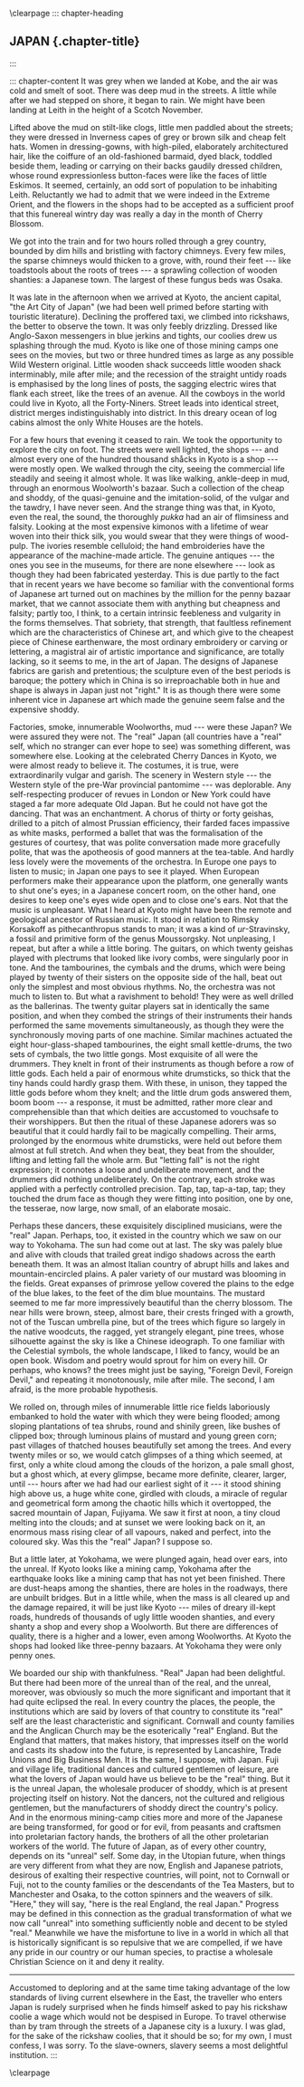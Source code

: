 \clearpage
::: chapter-heading
## JAPAN {.chapter-title}
:::

::: chapter-content
It was grey when we landed at Kobe, and the air was cold and smelt of
soot. There was deep mud in the streets. A little while after we had
stepped on shore, it began to rain. We might have been landing at Leith
in the height of a Scotch November.

Lifted above the mud on stilt-like clogs, little men paddled about the
streets; they were dressed in Inverness capes of grey or brown silk and
cheap felt hats. Women in dressing-gowns, with high-piled, elaborately
architectured hair, like the coiffure of an old-fashioned barmaid, dyed
black, toddled beside them, leading or carrying on their backs gaudily
dressed children, whose round expressionless button-faces were like the
faces of little Eskimos. It seemed, certainly, an odd sort of population
to be inhabiting Leith. Reluctantly we had to admit that we were indeed
in the Extreme Orient, and the flowers in the shops had to be accepted
as a sufficient proof that this funereal wintry day was really a day in
the month of Cherry Blossom.

We got into the train and for two hours rolled through a grey country,
bounded by dim hills and bristling with factory chimneys. Every few
miles, the sparse chimneys would thicken to a grove, with, round their
feet --- like toadstools about the roots of trees --- a sprawling collection
of wooden shanties: a Japanese town. The largest of these fungus beds
was Osaka.

It was late in the afternoon when we arrived at Kyoto, the ancient
capital, "the Art City of Japan" (we had been well primed before
starting with touristic literature). Declining the proffered taxi, we
climbed into rickshaws, the better to observe the town. It was only
feebly drizzling. Dressed like Anglo-Saxon messengers in blue jerkins
and tights, our coolies drew us splashing through the mud. Kyoto is like
one of those mining camps one sees on the movies, but two or three
hundred times as large as any possible Wild Western original. Little
wooden shack succeeds little wooden shack interminably, mile after mile;
and the recession of the straight untidy roads is emphasised by the long
lines of posts, the sagging electric wires that flank each street, like
the trees of an avenue. All the cowboys in the world could live in
Kyoto, all the Forty-Niners. Street leads into identical street,
district merges indistinguishably into district. In this dreary ocean of
log cabins almost the only White Houses are the hotels.

For a few hours that evening it ceased to rain. We took the opportunity
to explore the city on foot. The streets were well lighted, the
shops --- and almost every one of the hundred thousand shåcks in Kyoto is
a shop --- were mostly open. We walked through the city, seeing the
commercial life steadily and seeing it almost whole. It was like
walking, ankle-deep in mud, through an enormous Woolworth's bazaar. Such
a collection of the cheap and shoddy, of the quasi-genuine and the
imitation-solid, of the vulgar and the tawdry, I have never seen. And
the strange thing was that, in Kyoto, even the real, the sound, the
thoroughly *pukka* had an air of flimsiness and falsity. Looking at the
most expensive kimonos with a lifetime of wear woven into their thick
silk, you would swear that they were things of wood-pulp. The ivories
resemble celluloid; the hand embroideries have the appearance of the
machine-made article. The genuine antiques --- the ones you see in the
museums, for there are none elsewhere --- look as though they had been
fabricated yesterday. This is due partly to the fact that in recent
years we have become so familiar with the conventional forms of Japanese
art turned out on machines by the million for the penny bazaar market,
that we cannot associate them with anything but cheapness and falsity;
partly too, I think, to a certain intrinsic feebleness and vulgarity in
the forms themselves. That sobriety, that strength, that faultless
refinement which are the characteristics of Chinese art, and which give
to the cheapest piece of Chinese earthenware, the most ordinary
embroidery or carving or lettering, a magistral air of artistic
importance and significance, are totally lacking, so it seems to me, in
the art of Japan. The designs of Japanese fabrics are garish and
pretentious; the sculpture even of the best periods is baroque; the
pottery which in China is so irreproachable both in hue and shape is
always in Japan just not "right." It is as though there were some
inherent vice in Japanese art which made the genuine seem false and the
expensive shoddy.

Factories, smoke, innumerable Woolworths, mud --- were these Japan? We
were assured they were not. The "real" Japan (all countries have a
"real" self, which no stranger can ever hope to see) was something
different, was somewhere else. Looking at the celebrated Cherry Dances
in Kyoto, we were almost ready to believe it. The costumes, it is true,
were extraordinarily vulgar and garish. The scenery in Western
style --- the Western style of the pre-War provincial pantomime --- was
deplorable. Any self-respecting producer of revues in London or New York
could have staged a far more adequate Old Japan. But he could not have
got the dancing. That was an enchantment. A chorus of thirty or forty
geishas, drilled to a pitch of almost Prussian efficiency, their farded
faces impassive as white masks, performed a ballet that was the
formalisation of the gestures of courtesy, that was polite conversation
made more gracefully polite, that was the apotheosis of good manners at
the tea-table. And hardly less lovely were the movements of the
orchestra. In Europe one pays to listen to music; in Japan one pays to
see it played. When European performers make their appearance upon the
platform, one generally wants to shut one's eyes; in a Japanese concert
room, on the other hand, one desires to keep one's eyes wide open and to
close one's ears. Not that the music is unpleasant. What I heard at
Kyoto might have been the remote and geological ancestor of Russian
music. It stood in relation to Rimsky Korsakoff as pithecanthropus
stands to man; it was a kind of *ur*-Stravinsky, a fossil and primitive
form of the genus Moussorgsky. Not unpleasing, I repeat, but after a
while a little boring. The guitars, on which twenty geishas played with
plectrums that looked like ivory combs, were singularly poor in tone.
And the tambourines, the cymbals and the drums, which were being played
by twenty of their sisters on the opposite side of the hall, beat out
only the simplest and most obvious rhythms. No, the orchestra was not
much to listen to. But what a ravishment to behold! They were as well
drilled as the ballerinas. The twenty guitar players sat in identically
the same position, and when they combed the strings of their instruments
their hands performed the same movements simultaneously, as though they
were the synchronously moving parts of one machine. Similar machines
actuated the eight hour-glass-shaped tambourines, the eight small
kettle-drums, the two sets of cymbals, the two little gongs. Most
exquisite of all were the drummers. They knelt in front of their
instruments as though before a row of little gods. Each held a pair of
enormous white drumsticks, so thick that the tiny hands could hardly
grasp them. With these, in unison, they tapped the little gods before
whom they knelt; and the little drum gods answered them, boom boom --- a
response, it must be admitted, rather more clear and comprehensible than
that which deities are accustomed to vouchsafe to their worshippers. But
then the ritual of these Japanese adorers was so beautiful that it could
hardly fail to be magically compelling. Their arms, prolonged by the
enormous white drumsticks, were held out before them almost at full
stretch. And when they beat, they beat from the shoulder, lifting and
letting fall the whole arm. But "letting fall" is not the right
expression; it connotes a loose and undeliberate movement, and the
drummers did nothing undeliberately. On the contrary, each stroke was
applied with a perfectly controlled precision. Tap, tap, tap-a-tap, tap;
they touched the drum face as though they were fitting into position,
one by one, the tesserae, now large, now small, of an elaborate mosaic.

Perhaps these dancers, these exquisitely disciplined musicians, were the
"real" Japan. Perhaps, too, it existed in the country which we saw on
our way to Yokohama. The sun had come out at last. The sky was palely
blue and alive with clouds that trailed great indigo shadows across the
earth beneath them. It was an almost Italian country of abrupt hills and
lakes and mountain-encircled plains. A paler variety of our mustard was
blooming in the fields. Great expanses of primrose yellow covered the
plains to the edge of the blue lakes, to the feet of the dim blue
mountains. The mustard seemed to me far more impressively beautiful than
the cherry blossom. The near hills were brown, steep, almost bare, their
crests fringed with a growth, not of the Tuscan umbrella pine, but of
the trees which figure so largely in the native woodcuts, the ragged,
yet strangely elegant, pine trees, whose silhouette against the sky is
like a Chinese ideograph. To one familiar with the Celestial symbols,
the whole landscape, I liked to fancy, would be an open book. Wisdom and
poetry would sprout for him on every hill. Or perhaps, who knows? the
trees might just be saying, "Foreign Devil, Foreign Devil," and
repeating it monotonously, mile after mile. The second, I am afraid, is
the more probable hypothesis.

We rolled on, through miles of innumerable little rice fields
laboriously embanked to hold the water with which they were being
flooded; among sloping plantations of tea shrubs, round and shinily
green, like bushes of clipped box; through luminous plains of mustard
and young green corn; past villages of thatched houses beautifully set
among the trees. And every twenty miles or so, we would catch glimpses
of a thing which seemed, at first, only a white cloud among the clouds
of the horizon, a pale small ghost, but a ghost which, at every glimpse,
became more definite, clearer, larger, until --- hours after we had had
our earliest sight of it --- it stood shining high above us, a huge white
cone, girdled with clouds, a miracle of regular and geometrical form
among the chaotic hills which it overtopped, the sacred mountain of
Japan, Fujiyama. We saw it first at noon, a tiny cloud melting into the
clouds; and at sunset we were looking back on it, an enormous mass
rising clear of all vapours, naked and perfect, into the coloured sky.
Was this the "real" Japan? I suppose so.

But a little later, at Yokohama, we were plunged again, head over ears,
into the unreal. If Kyoto looks like a mining camp, Yokohama after the
earthquake looks like a mining camp that has not yet been finished.
There are dust-heaps among the shanties, there are holes in the
roadways, there are unbuilt bridges. But in a little while, when the
mass is all cleared up and the damage repaired, it will be just like
Kyoto --- miles of dreary ill-kept roads, hundreds of thousands of ugly
little wooden shanties, and every shanty a shop and every shop a
Woolworth. But there are differences of quality, there is a higher and a
lower, even among Woolworths. At Kyoto the shops had looked like
three-penny bazaars. At Yokohama they were only penny ones.

We boarded our ship with thankfulness. "Real" Japan had been delightful.
But there had been more of the unreal than of the real, and the unreal,
moreover, was obviously so much the more significant and important that
it had quite eclipsed the real. In every country the places, the people,
the institutions which are said by lovers of that country to constitute
its "real" self are the least characteristic and significant. Cornwall
and county families and the Anglican Church may be the esoterically
"real" England. But the England that matters, that makes history, that
impresses itself on the world and casts its shadow into the future, is
represented by Lancashire, Trade Unions and Big Business Men. It is the
same, I suppose, with Japan. Fuji and village life, traditional dances
and cultured gentlemen of leisure, are what the lovers of Japan would
have us believe to be the "real" thing. But it is the unreal Japan, the
wholesale producer of shoddy, which is at present projecting itself on
history. Not the dancers, not the cultured and religious gentlemen, but
the manufacturers of shoddy direct the country's policy. And in the
enormous mining-camp cities more and more of the Japanese are being
transformed, for good or for evil, from peasants and craftsmen into
proletarian factory hands, the brothers of all the other proletarian
workers of the world. The future of Japan, as of every other country,
depends on its "unreal" self. Some day, in the Utopian future, when
things are very different from what they are now, English and Japanese
patriots, desirous of exalting their respective countries, will point,
not to Cornwall or Fuji, not to the county families or the descendants
of the Tea Masters, but to Manchester and Osaka, to the cotton spinners
and the weavers of silk. "Here," they will say, "here is the real
England, the real Japan." Progress may be defined in this connection as
the gradual transformation of what we now call "unreal" into something
sufficiently noble and decent to be styled "real." Meanwhile we have the
misfortune to live in a world in which all that is historically
significant is so repulsive that we are compelled, if we have any pride
in our country or our human species, to practise a wholesale Christian
Science on it and deny it reality.

***

Accustomed to deploring and at the same time taking advantage of the low
standards of living current elsewhere in the East, the traveller who
enters Japan is rudely surprised when he finds himself asked to pay his
rickshaw coolie a wage which would not be despised in Europe. To travel
otherwise than by tram through the streets of a Japanese city is a
luxury. I was glad, for the sake of the rickshaw coolies, that it should
be so; for my own, I must confess, I was sorry. To the slave-owners,
slavery seems a most delightful institution.
:::


\clearpage
